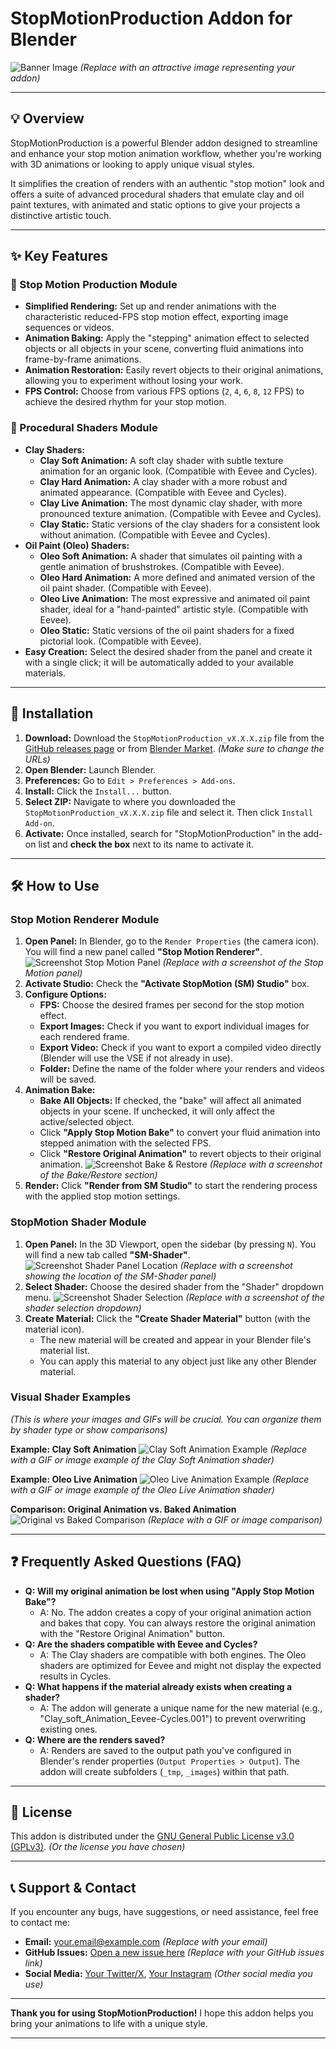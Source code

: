 # StopMotionProduction Addon for Blender

![Banner Image](path/to/your/banner_image.png)
*(Replace with an attractive image representing your addon)*

---

## 💡 Overview

StopMotionProduction is a powerful Blender addon designed to streamline and enhance your stop motion animation workflow, whether you're working with 3D animations or looking to apply unique visual styles.

It simplifies the creation of renders with an authentic "stop motion" look and offers a suite of advanced procedural shaders that emulate clay and oil paint textures, with animated and static options to give your projects a distinctive artistic touch.

---

## ✨ Key Features

### 🎥 Stop Motion Production Module

* **Simplified Rendering:** Set up and render animations with the characteristic reduced-FPS stop motion effect, exporting image sequences or videos.
* **Animation Baking:** Apply the "stepping" animation effect to selected objects or all objects in your scene, converting fluid animations into frame-by-frame animations.
* **Animation Restoration:** Easily revert objects to their original animations, allowing you to experiment without losing your work.
* **FPS Control:** Choose from various FPS options (`2`, `4`, `6`, `8`, `12` FPS) to achieve the desired rhythm for your stop motion.

### 🎨 Procedural Shaders Module

* **Clay Shaders:**
    * **Clay Soft Animation:** A soft clay shader with subtle texture animation for an organic look. (Compatible with Eevee and Cycles).
    * **Clay Hard Animation:** A clay shader with a more robust and animated appearance. (Compatible with Eevee and Cycles).
    * **Clay Live Animation:** The most dynamic clay shader, with more pronounced texture animation. (Compatible with Eevee and Cycles).
    * **Clay Static:** Static versions of the clay shaders for a consistent look without animation. (Compatible with Eevee and Cycles).
* **Oil Paint (Oleo) Shaders:**
    * **Oleo Soft Animation:** A shader that simulates oil painting with a gentle animation of brushstrokes. (Compatible with Eevee).
    * **Oleo Hard Animation:** A more defined and animated version of the oil paint shader. (Compatible with Eevee).
    * **Oleo Live Animation:** The most expressive and animated oil paint shader, ideal for a "hand-painted" artistic style. (Compatible with Eevee).
    * **Oleo Static:** Static versions of the oil paint shaders for a fixed pictorial look. (Compatible with Eevee).
* **Easy Creation:** Select the desired shader from the panel and create it with a single click; it will be automatically added to your available materials.

---

## 🚀 Installation

1.  **Download:** Download the `StopMotionProduction_vX.X.X.zip` file from the [GitHub releases page](https://github.com/YourGitHubUsername/StopMotionProduction/releases) or from [Blender Market](https://blendermarket.com/creators/your-profile/products/stopmotionproduction). *(Make sure to change the URLs)*
2.  **Open Blender:** Launch Blender.
3.  **Preferences:** Go to `Edit > Preferences > Add-ons`.
4.  **Install:** Click the `Install...` button.
5.  **Select ZIP:** Navigate to where you downloaded the `StopMotionProduction_vX.X.X.zip` file and select it. Then click `Install Add-on`.
6.  **Activate:** Once installed, search for "StopMotionProduction" in the add-on list and **check the box** next to its name to activate it.

---

## 🛠️ How to Use

### Stop Motion Renderer Module

1.  **Open Panel:** In Blender, go to the `Render Properties` (the camera icon). You will find a new panel called **"Stop Motion Renderer"**.
    ![Screenshot Stop Motion Panel](path/to/your/stop_motion_panel_screenshot.png)
    *(Replace with a screenshot of the Stop Motion panel)*
2.  **Activate Studio:** Check the **"Activate StopMotion (SM) Studio"** box.
3.  **Configure Options:**
    * **FPS:** Choose the desired frames per second for the stop motion effect.
    * **Export Images:** Check if you want to export individual images for each rendered frame.
    * **Export Video:** Check if you want to export a compiled video directly (Blender will use the VSE if not already in use).
    * **Folder:** Define the name of the folder where your renders and videos will be saved.
4.  **Animation Bake:**
    * **Bake All Objects:** If checked, the "bake" will affect all animated objects in your scene. If unchecked, it will only affect the active/selected object.
    * Click **"Apply Stop Motion Bake"** to convert your fluid animation into stepped animation with the selected FPS.
    * Click **"Restore Original Animation"** to revert objects to their original animation.
    ![Screenshot Bake & Restore](path/to/your/bake_restore_screenshot.png)
    *(Replace with a screenshot of the Bake/Restore section)*
5.  **Render:** Click **"Render from SM Studio"** to start the rendering process with the applied stop motion settings.

### StopMotion Shader Module

1.  **Open Panel:** In the 3D Viewport, open the sidebar (by pressing `N`). You will find a new tab called **"SM-Shader"**.
    ![Screenshot Shader Panel Location](path/to/your/shader_panel_location_screenshot.png)
    *(Replace with a screenshot showing the location of the SM-Shader panel)*
2.  **Select Shader:** Choose the desired shader from the "Shader" dropdown menu.
    ![Screenshot Shader Selection](path/to/your/shader_selection_screenshot.png)
    *(Replace with a screenshot of the shader selection dropdown)*
3.  **Create Material:** Click the **"Create Shader Material"** button (with the material icon).
    * The new material will be created and appear in your Blender file's material list.
    * You can apply this material to any object just like any other Blender material.

### Visual Shader Examples

*(This is where your images and GIFs will be crucial. You can organize them by shader type or show comparisons)*

**Example: Clay Soft Animation**
![Clay Soft Animation Example](path/to/your/clay_soft_example.gif)
*(Replace with a GIF or image example of the Clay Soft Animation shader)*

**Example: Oleo Live Animation**
![Oleo Live Animation Example](path/to/your/oleo_live_example.gif)
*(Replace with a GIF or image example of the Oleo Live Animation shader)*

**Comparison: Original Animation vs. Baked Animation**
![Original vs Baked Comparison](path/to/your/original_vs_baked_comparison.gif)
*(Replace with a GIF or image comparison)*

---

## ❓ Frequently Asked Questions (FAQ)

* **Q: Will my original animation be lost when using "Apply Stop Motion Bake"?**
    * A: No. The addon creates a copy of your original animation action and bakes that copy. You can always restore the original animation with the "Restore Original Animation" button.
* **Q: Are the shaders compatible with Eevee and Cycles?**
    * A: The Clay shaders are compatible with both engines. The Oleo shaders are optimized for Eevee and might not display the expected results in Cycles.
* **Q: What happens if the material already exists when creating a shader?**
    * A: The addon will generate a unique name for the new material (e.g., "Clay_soft_Animation_Eevee-Cycles.001") to prevent overwriting existing ones.
* **Q: Where are the renders saved?**
    * A: Renders are saved to the output path you've configured in Blender's render properties (`Output Properties > Output`). The addon will create subfolders (`_tmp`, `_images`) within that path.

---

## 📄 License

This addon is distributed under the [GNU General Public License v3.0 (GPLv3)](https://www.gnu.org/licenses/gpl-3.0.en.html). *(Or the license you have chosen)*

---

## 📞 Support & Contact

If you encounter any bugs, have suggestions, or need assistance, feel free to contact me:

* **Email:** your.email@example.com *(Replace with your email)*
* **GitHub Issues:** [Open a new issue here](https://github.com/YourGitHubUsername/StopMotionProduction/issues) *(Replace with your GitHub issues link)*
* **Social Media:** [Your Twitter/X](https://twitter.com/yourhandle), [Your Instagram](https://www.instagram.com/yourhandle) *(Other social media you use)*

---

**Thank you for using StopMotionProduction!**
I hope this addon helps you bring your animations to life with a unique style.

---
